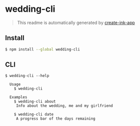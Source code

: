 # wedding-cli

> This readme is automatically generated by [create-ink-app](https://github.com/vadimdemedes/create-ink-app)

## Install

```bash
$ npm install --global wedding-cli
```

## CLI

```
$ wedding-cli --help

  Usage
    $ wedding-cli

  Examples
    $ wedding-cli about
     Info about the wedding, me and my girlfriend

    $ wedding-cli date
     A progress bar of the days remaining
```
